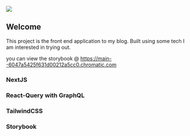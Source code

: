 <a href="https://codecov.io/gh/esharmony/personal-blog-nextjs">
  <img src="https://codecov.io/gh/esharmony/personal-blog-nextjs/branch/main/graph/badge.svg?token=8BgoTs1fL0"/>
</a>


## Welcome

This project is the front end application to my blog.
Built using some tech I am interested in trying out.

you can view the storybook @ https://main--6047a5425f631d00212a5cc0.chromatic.com

### NextJS
### React-Query with GraphQL
### TailwindCSS
### Storybook 



